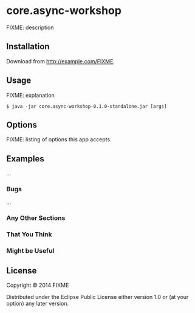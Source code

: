 # core.async-workshop

FIXME: description

## Installation

Download from http://example.com/FIXME.

## Usage

FIXME: explanation

    $ java -jar core.async-workshop-0.1.0-standalone.jar [args]

## Options

FIXME: listing of options this app accepts.

## Examples

...

### Bugs

...

### Any Other Sections
### That You Think
### Might be Useful

## License

Copyright © 2014 FIXME

Distributed under the Eclipse Public License either version 1.0 or (at
your option) any later version.
